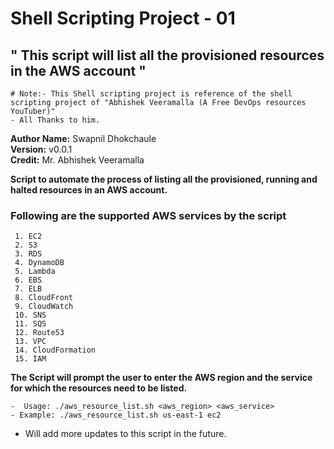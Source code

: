 # Shell Scripting Project - 01

 ## " This script will list all the provisioned resources in the AWS account "

```
# Note:- This Shell scripting project is reference of the shell scripting project of "Abhishek Veeramalla (A Free DevOps resources YouTuber)"
- All Thanks to him.
```

 **Author Name:** Swapnil Dhokchaule  
 **Version:** v0.0.1  
 **Credit:** Mr. Abhishek Veeramalla

 **Script to automate the process of listing all the provisioned, running and halted resources in an AWS account.**

 ### Following are the supported AWS services by the script
```
 1. EC2
 2. S3
 3. RDS
 4. DynamoDB
 5. Lambda
 6. EBS
 7. ELB
 8. CloudFront
 9. CloudWatch
 10. SNS
 11. SQS
 12. Route53
 13. VPC
 14. CloudFormation
 15. IAM 
```  
 **The Script will prompt the user to enter the AWS region and the service for which the resources need to be listed.**
```
-  Usage: ./aws_resource_list.sh <aws_region> <aws_service>
- Example: ./aws_resource_list.sh us-east-1 ec2
```  
 - Will add more updates to this script in the future.

